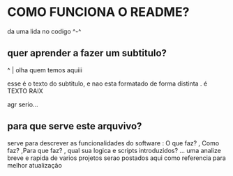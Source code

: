 # COMO FUNCIONA O README? 
 
 da uma lida no codigo ^-^
 
 
## quer aprender a fazer um subtitulo? 
^
|     olha quem temos aquiii


esse é o texto do subtitulo, e nao esta formatado de forma distinta . é TEXTO RAIX

agr serio...

## para que serve este arquvivo?

serve para descrever as funcionalidades do software : O que faz? , Como faz? ,Para que faz? , qual sua logica e scripts introduzidos? ...
uma analize breve e rapida de varios projetos serao postados aqui como referencia para melhor atualização

